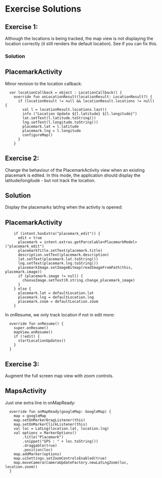 # Exercise Solutions

## Exercise 1:

Although the locations is being tracked, the map view is not displaying the location correctly (it still renders the default location). See if you can fix this.



### Solution

## PlacemarkActivity

Minor revision to the location callback:

~~~
  var locationCallback = object : LocationCallback() {
    override fun onLocationResult(locationResult: LocationResult?) {
      if (locationResult != null && locationResult.locations != null) {
        val l = locationResult.locations.last()
        info ("Location Update ${l.latitude} ${l.longitude}")
        lat.setText(l.latitude.toString())
        lng.setText(l.longitude.toString())
        placemark.lat = l.latitude
        placemark.lng = l.longitude
        configureMap()
      }
    }
~~~

## Exercise 2:

Change the behaviour of the PlacemarkActivity view when an existing placemark is edited. In this mode, the application should display the latitude/longitude - but not track the location.


## Solution

Display the placemarks lat/lng when the activity is opened:

## PlacemarkActivity

~~~
    if (intent.hasExtra("placemark_edit")) {
      edit = true
      placemark = intent.extras.getParcelable<PlacemarkModel>("placemark_edit")
      placemarkTitle.setText(placemark.title)
      description.setText(placemark.description)
      lat.setText(placemark.lat.toString())
      lng.setText(placemark.lng.toString())
      placemarkImage.setImageBitmap(readImageFromPath(this, placemark.image))
      if (placemark.image != null) {
        chooseImage.setText(R.string.change_placemark_image)
      }
    } else {
      placemark.lat = defaultLocation.lat
      placemark.lng = defaultLocation.lng
      placemark.zoom = defaultLocation.zoom
    }
~~~

In onResume, we only track location if not in edit more:

~~~
  override fun onResume() {
    super.onResume()
    mapView.onResume()
    if (!edit) {
      startLocationUpdates()
    }
  }
~~~

## Exercise 3:

Augment the full screen map view with zoom controls.

## MapsActivity

Just one extra line in onMapReady:

~~~
  override fun onMapReady(googleMap: GoogleMap) {
    map = googleMap
    map.setOnMarkerDragListener(this)
    map.setOnMarkerClickListener(this)
    val loc = LatLng(location.lat, location.lng)
    val options = MarkerOptions()
        .title("Placemark")
        .snippet("GPS : " + loc.toString())
        .draggable(true)
        .position(loc)
    map.addMarker(options)
    map.uiSettings.setZoomControlsEnabled(true)
    map.moveCamera(CameraUpdateFactory.newLatLngZoom(loc, location.zoom))
  }
~~~
